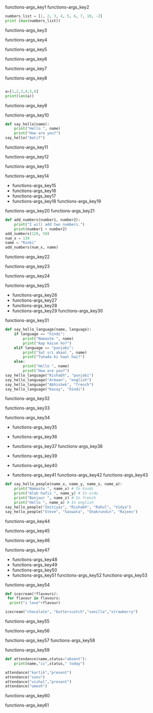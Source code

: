 functions-args_key1
functions-args_key2


```python
numbers_list = [1, 2, 3, 4, 5, 6, 7, 10, -2]
print (max(numbers_list))
```

functions-args_key3


functions-args_key4


functions-args_key5


functions-args_key6


functions-args_key7



functions-args_key8


```python

a=[1,2,3,4,5,6]
print(len(a))
 ```

functions-args_key9


functions-args_key10


```python
def say_hello(name):
    print("Hello ", name)
    print("How are you?")
say_hello("Aatif")
 ```
functions-args_key11


functions-args_key12


functions-args_key13


functions-args_key14


* functions-args_key15
* functions-args_key16
* functions-args_key17
* functions-args_key18
functions-args_key19


functions-args_key20
functions-args_key21



```python
def add_numbers(number1, number2):
    print("I will add two numbers.")
    print(number1 + number2)
add_numbers(120, 50)
num_x = 134
name = "Rinki"
add_numbers(num_x, name)
 ```

functions-args_key22


functions-args_key23


functions-args_key24



functions-args_key25


* functions-args_key26
* functions-args_key27
* functions-args_key28
* functions-args_key29
functions-args_key30



functions-args_key31




```python
def say_hello_language(name, language):
    if language == "hindi":
        print("Namaste ", name)
        print("Aap kaise ho?")
    elif language == "punjabi":
        print("Sat sri akaal ", name)
        print("Tuhada ki haal hai?")
    else:
        print("Hello ", name)
        print("How are you?")
say_hello_language("Rishabh", "punjabi")
say_hello_language("Armaan", "english")
say_hello_language("Abhishek", "french")
say_hello_language("Kavay", "hindi")
 ```
functions-args_key32



functions-args_key33



functions-args_key34


* functions-args_key35
* functions-args_key36
* functions-args_key37
functions-args_key38


* functions-args_key39
* functions-args_key40
* functions-args_key41
functions-args_key42
functions-args_key43


```python
def say_hello_people(name_x, name_y, name_z, name_a):
    print("Namaste ", name_x) # In hindi
    print("Alah hafiz ", name_y) # In urdu 
    print("Bonjour ", name_z) # In french 
    print("Hello ", name_a) # In english 
say_hello_people("Imitiyaz", "Rishabh", "Rahul", "Vidya")
say_hello_people("Steve", "Saswata", "Shakrundin", "Rajeev")
 ```
functions-args_key44



functions-args_key45



functions-args_key46


functions-args_key47


* functions-args_key48
* functions-args_key49
* functions-args_key50
* functions-args_key51
functions-args_key52
functions-args_key53



functions-args_key54


```python
def icecream(*flavours):
 for flavour in flavours:
  print("i love"+flavour)

icecream("chocolate", "butterscotch","vanilla","strawberry")
 ```

functions-args_key55



functions-args_key56



functions-args_key57
functions-args_key58



functions-args_key59


```python
def attendance(name,status="absent"):
	print(name,"is",status," today")

attendance("kartik","present")
attendance("sonu")
attendance("vishal","present")
attendance("umesh")
 ```

functions-args_key60


functions-args_key61
